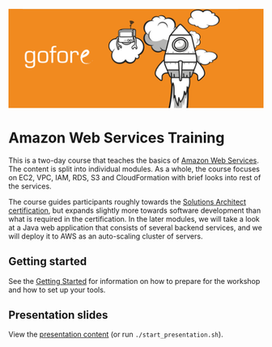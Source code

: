 
![Amazon Web Services Training](/images/banner.png)

# Amazon Web Services Training

This is a two-day course that teaches the basics of [Amazon Web Services](http://aws.amazon.com). The content is split into individual modules. As a whole, the course focuses on EC2, VPC, IAM, RDS, S3 and CloudFormation with brief looks into rest of the services.

The course guides participants roughly towards the [Solutions Architect certification](http://aws.amazon.com/certification/certified-solutions-architect-associate/), but expands slightly more towards software development than what is required in the certification. In the later modules, we will take a look at a Java web application that consists of several backend services, and we will deploy it to AWS as an auto-scaling cluster of servers.

## Getting started

See the [Getting Started](docs/getting_started.md) for information on how to prepare for the workshop and how to set up your tools.

## Presentation slides

View the [presentation content](docs/) (or run `./start_presentation.sh`).
